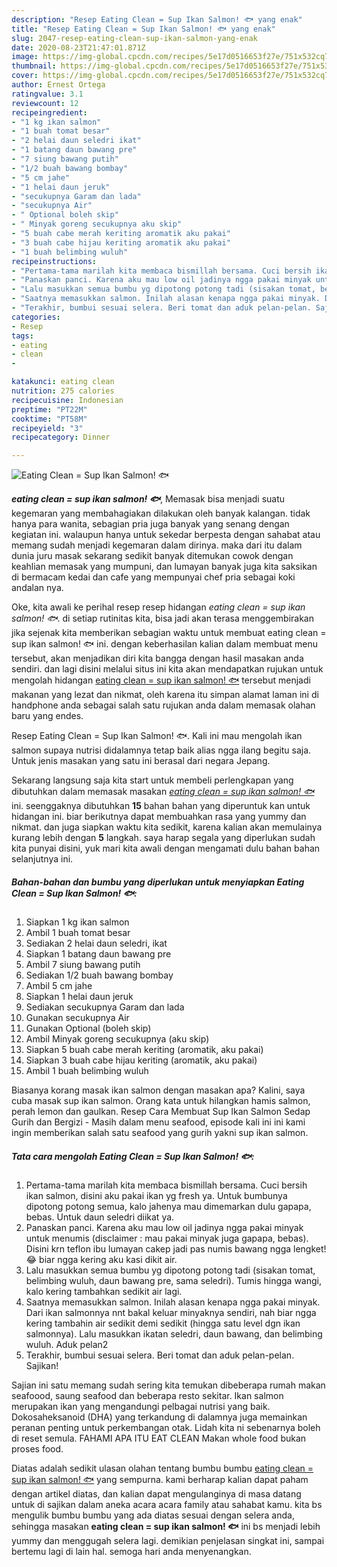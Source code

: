 ```yaml
---
description: "Resep Eating Clean = Sup Ikan Salmon! 🐟 yang enak"
title: "Resep Eating Clean = Sup Ikan Salmon! 🐟 yang enak"
slug: 2047-resep-eating-clean-sup-ikan-salmon-yang-enak
date: 2020-08-23T21:47:01.871Z
image: https://img-global.cpcdn.com/recipes/5e17d0516653f27e/751x532cq70/eating-clean-sup-ikan-salmon-🐟-foto-resep-utama.jpg
thumbnail: https://img-global.cpcdn.com/recipes/5e17d0516653f27e/751x532cq70/eating-clean-sup-ikan-salmon-🐟-foto-resep-utama.jpg
cover: https://img-global.cpcdn.com/recipes/5e17d0516653f27e/751x532cq70/eating-clean-sup-ikan-salmon-🐟-foto-resep-utama.jpg
author: Ernest Ortega
ratingvalue: 3.1
reviewcount: 12
recipeingredient:
- "1 kg ikan salmon"
- "1 buah tomat besar"
- "2 helai daun seledri ikat"
- "1 batang daun bawang pre"
- "7 siung bawang putih"
- "1/2 buah bawang bombay"
- "5 cm jahe"
- "1 helai daun jeruk"
- "secukupnya Garam dan lada"
- "secukupnya Air"
- " Optional boleh skip"
- " Minyak goreng secukupnya aku skip"
- "5 buah cabe merah keriting aromatik aku pakai"
- "3 buah cabe hijau keriting aromatik aku pakai"
- "1 buah belimbing wuluh"
recipeinstructions:
- "Pertama-tama marilah kita membaca bismillah bersama. Cuci bersih ikan salmon, disini aku pakai ikan yg fresh ya. Untuk bumbunya dipotong potong semua, kalo jahenya mau dimemarkan dulu gapapa, bebas. Untuk daun seledri diikat ya."
- "Panaskan panci. Karena aku mau low oil jadinya ngga pakai minyak untuk menumis (disclaimer : mau pakai minyak juga gapapa, bebas). Disini krn teflon ibu lumayan cakep jadi pas numis bawang ngga lengket! 😂 biar ngga kering aku kasi dikit air."
- "Lalu masukkan semua bumbu yg dipotong potong tadi (sisakan tomat, belimbing wuluh, daun bawang pre, sama seledri). Tumis hingga wangi, kalo kering tambahkan sedikit air lagi."
- "Saatnya memasukkan salmon. Inilah alasan kenapa ngga pakai minyak. Dari ikan salmonnya nnt bakal keluar minyaknya sendiri, nah biar ngga kering tambahin air sedikit demi sedikit (hingga satu level dgn ikan salmonnya). Lalu masukkan ikatan seledri, daun bawang, dan belimbing wuluh. Aduk pelan2"
- "Terakhir, bumbui sesuai selera. Beri tomat dan aduk pelan-pelan. Sajikan!"
categories:
- Resep
tags:
- eating
- clean
- 

katakunci: eating clean  
nutrition: 275 calories
recipecuisine: Indonesian
preptime: "PT22M"
cooktime: "PT58M"
recipeyield: "3"
recipecategory: Dinner

---
```



![Eating Clean = Sup Ikan Salmon! 🐟](https://img-global.cpcdn.com/recipes/5e17d0516653f27e/751x532cq70/eating-clean-sup-ikan-salmon-🐟-foto-resep-utama.jpg)

<b><i>eating clean = sup ikan salmon! 🐟</i></b>, Memasak bisa menjadi suatu kegemaran yang membahagiakan dilakukan oleh banyak kalangan. tidak hanya para wanita, sebagian pria juga banyak yang senang dengan kegiatan ini. walaupun hanya untuk sekedar berpesta dengan sahabat atau memang sudah menjadi kegemaran dalam dirinya. maka dari itu dalam dunia juru masak sekarang sedikit banyak ditemukan cowok dengan keahlian memasak yang mumpuni, dan lumayan banyak juga kita saksikan di bermacam kedai dan cafe yang mempunyai chef pria sebagai koki andalan nya.

Oke, kita awali ke perihal resep resep hidangan <i>eating clean = sup ikan salmon! 🐟</i>. di setiap rutinitas kita, bisa jadi akan terasa menggembirakan jika sejenak kita memberikan sebagian waktu untuk membuat eating clean = sup ikan salmon! 🐟 ini. dengan keberhasilan kalian dalam membuat menu tersebut, akan menjadikan diri kita bangga dengan hasil masakan anda sendiri. dan lagi disini melalui situs ini kita akan mendapatkan rujukan untuk mengolah hidangan <u>eating clean = sup ikan salmon! 🐟</u> tersebut menjadi makanan yang lezat dan nikmat, oleh karena itu simpan alamat laman ini di handphone anda sebagai salah satu rujukan anda dalam memasak olahan baru yang endes.

Resep Eating Clean = Sup Ikan Salmon! 🐟. Kali ini mau mengolah ikan salmon supaya nutrisi didalamnya tetap baik alias ngga ilang begitu saja. Untuk jenis masakan yang satu ini berasal dari negara Jepang.


Sekarang langsung saja kita start untuk membeli perlengkapan yang dibutuhkan dalam memasak masakan <u><i>eating clean = sup ikan salmon! 🐟</i></u> ini. seenggaknya dibutuhkan <b>15</b> bahan bahan yang diperuntuk kan untuk hidangan ini. biar berikutnya dapat membuahkan rasa yang yummy dan nikmat. dan juga siapkan waktu kita sedikit, karena kalian akan memulainya kurang lebih dengan <b>5</b> langkah. saya harap segala yang diperlukan sudah kita punyai disini, yuk mari kita awali dengan mengamati dulu bahan bahan selanjutnya ini.

<!--inarticleads1-->

##### Bahan-bahan dan bumbu yang diperlukan untuk menyiapkan Eating Clean = Sup Ikan Salmon! 🐟:

1. Siapkan 1 kg ikan salmon
1. Ambil 1 buah tomat besar
1. Sediakan 2 helai daun seledri, ikat
1. Siapkan 1 batang daun bawang pre
1. Ambil 7 siung bawang putih
1. Sediakan 1/2 buah bawang bombay
1. Ambil 5 cm jahe
1. Siapkan 1 helai daun jeruk
1. Sediakan secukupnya Garam dan lada
1. Gunakan secukupnya Air
1. Gunakan  Optional (boleh skip)
1. Ambil  Minyak goreng secukupnya (aku skip)
1. Siapkan 5 buah cabe merah keriting (aromatik, aku pakai)
1. Siapkan 3 buah cabe hijau keriting (aromatik, aku pakai)
1. Ambil 1 buah belimbing wuluh


Biasanya korang masak ikan salmon dengan masakan apa? Kalini, saya cuba masak sup ikan salmon. Orang kata untuk hilangkan hamis salmon, perah lemon dan gaulkan. Resep Cara Membuat Sup Ikan Salmon Sedap Gurih dan Bergizi - Masih dalam menu seafood, episode kali ini ini kami ingin memberikan salah satu seafood yang gurih yakni sup ikan salmon. 

<!--inarticleads2-->

##### Tata cara mengolah Eating Clean = Sup Ikan Salmon! 🐟:

1. Pertama-tama marilah kita membaca bismillah bersama. Cuci bersih ikan salmon, disini aku pakai ikan yg fresh ya. Untuk bumbunya dipotong potong semua, kalo jahenya mau dimemarkan dulu gapapa, bebas. Untuk daun seledri diikat ya.
1. Panaskan panci. Karena aku mau low oil jadinya ngga pakai minyak untuk menumis (disclaimer : mau pakai minyak juga gapapa, bebas). Disini krn teflon ibu lumayan cakep jadi pas numis bawang ngga lengket! 😂 biar ngga kering aku kasi dikit air.
1. Lalu masukkan semua bumbu yg dipotong potong tadi (sisakan tomat, belimbing wuluh, daun bawang pre, sama seledri). Tumis hingga wangi, kalo kering tambahkan sedikit air lagi.
1. Saatnya memasukkan salmon. Inilah alasan kenapa ngga pakai minyak. Dari ikan salmonnya nnt bakal keluar minyaknya sendiri, nah biar ngga kering tambahin air sedikit demi sedikit (hingga satu level dgn ikan salmonnya). Lalu masukkan ikatan seledri, daun bawang, dan belimbing wuluh. Aduk pelan2
1. Terakhir, bumbui sesuai selera. Beri tomat dan aduk pelan-pelan. Sajikan!


Sajian ini satu memang sudah sering kita temukan dibeberapa rumah makan seafoood, saung seafood dan beberapa resto sekitar. Ikan salmon merupakan ikan yang mengandungi pelbagai nutrisi yang baik. Dokosaheksanoid (DHA) yang terkandung di dalamnya juga memainkan peranan penting untuk perkembangan otak. Lidah kita ni sebenarnya boleh di reset semula. FAHAMI APA ITU EAT CLEAN Makan whole food bukan proses food. 

Diatas adalah sedikit ulasan olahan tentang bumbu bumbu <u>eating clean = sup ikan salmon! 🐟</u> yang sempurna. kami berharap kalian dapat paham dengan artikel diatas, dan kalian dapat mengulanginya di masa datang untuk di sajikan dalam aneka acara acara family atau sahabat kamu. kita bs mengulik bumbu bumbu yang ada diatas sesuai dengan selera anda, sehingga masakan <b>eating clean = sup ikan salmon! 🐟</b> ini bs menjadi lebih yummy dan menggugah selera lagi. demikian penjelasan singkat ini, sampai bertemu lagi di lain hal. semoga hari anda menyenangkan.

